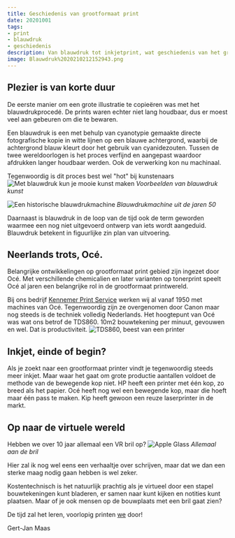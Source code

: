 ```yaml
---
title: Geschiedenis van grootformaat print
date: 20201001
tags: 
- print
- blauwdruk
- geschiedenis
description: Van blauwdruk tot inkjetprint, wat geschiedenis van het grootformaat printen
image: Blauwdruk%2020210212152943.png
---
```

Plezier is van korte duur
---
De eerste manier om een grote illustratie te copieëren was met het blauwdrukprocedé. De prints waren echter niet lang houdbaar, dus er moest veel aan gebeuren om die te bewaren.

Een blauwdruk is een met behulp van cyanotypie gemaakte directe fotografische kopie in witte lijnen op een blauwe achtergrond, waarbij de achtergrond blauw kleurt door het gebruik van cyanidezouten. Tussen de twee wereldoorlogen is het proces verfijnd en aangepast waardoor afdrukken langer houdbaar werden. Ook de verwerking kon nu machinaal.

Tegenwoordig is dit proces best wel "hot" bij kunstenaars
![Met blauwdruk kun je mooie kunst maken](Cyantotype%2020210212160316.png)
*Voorbeelden van blauwdruk kunst*

![Een historische blauwdrukmachine](Blauwdrukmachine%2020210212153613.png)
*Blauwdrukmachine uit de jaren 50*

Daarnaast is blauwdruk in de loop van de tijd ook de term geworden waarmee een nog niet uitgevoerd ontwerp van iets wordt aangeduid. Blauwdruk betekent in figuurlijke zin plan van uitvoering.

Neerlands trots, Océ.
---
Belangrijke ontwikkelingen op grootformaat print gebied zijn ingezet door Océ.
Met verschillende chemicalien en later varianten op tonerprint speelt Océ al jaren een belangrijke rol in de grootformaat printwereld.

Bij ons bedrijf [Kennemer Print Service](https://kennemerprint.nl/) werken wij al vanaf 1950 met machines van Océ. Tegenwoordig zijn ze overgenomen door Canon maar nog steeds is de techniek volledig Nederlands. 
Het hoogtepunt van Océ was wat ons betrof de TDS860. 10m2 bouwtekening per minuut, gevouwen en wel. Dat is productiviteit.
![TDS860, beest van een printer](TDS860%2020210212162025.png)

Inkjet, einde of begin?
---
Als je zoekt naar een grootformaat printer vindt je tegenwoordig steeds meer inkjet. Maar waar het gaat om grote productie aantallen voldoet de methode van de bewegende kop niet. HP heeft een printer met één kop, zo breed als het papier. Océ heeft nog wel een bewegende kop, maar die hoeft maar één pass te maken. Kip heeft gewoon een reuze laserprinter in de markt.

Op naar de virtuele wereld
---
Hebben we over 10 jaar allemaal een VR bril op?
![Apple Glass](Apple%20Glass%2020210212163535.png)
*Allemaal aan de bril*

Hier zal ik nog wel eens een verhaaltje over schrijven, maar dat we dan een sterke maag nodig gaan hebben is wel zeker.

Kostentechnisch is het natuurlijk prachtig als je virtueel door een stapel bouwtekeningen kunt bladeren, er samen naar kunt kijken en notities kunt plaatsen. 
Maar of je ook mensen op de bouwplaats met een bril gaat zien?

De tijd zal het leren, voorlopig printen [we](https://kennemerprint.nl/) door!

Gert-Jan Maas





